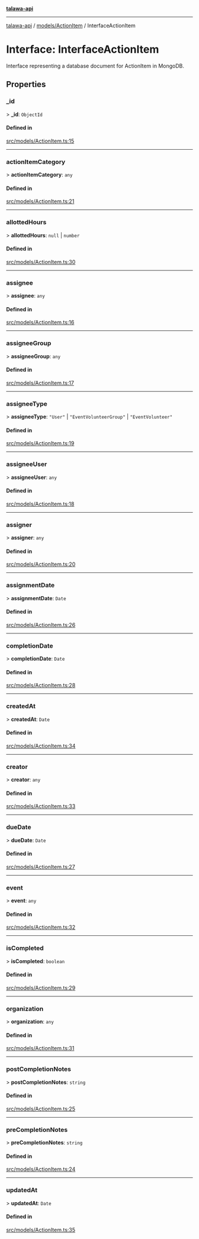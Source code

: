 [**talawa-api**](../../../README.md)

***

[talawa-api](../../../modules.md) / [models/ActionItem](../README.md) / InterfaceActionItem

# Interface: InterfaceActionItem

Interface representing a database document for ActionItem in MongoDB.

## Properties

### \_id

\> **\_id**: `ObjectId`

#### Defined in

[src/models/ActionItem.ts:15](https://github.com/PalisadoesFoundation/talawa-api/blob/039b0f127fb8caa46d57186ab4b3bb27fe150903/src/models/ActionItem.ts#L15)

***

### actionItemCategory

\> **actionItemCategory**: `any`

#### Defined in

[src/models/ActionItem.ts:21](https://github.com/PalisadoesFoundation/talawa-api/blob/039b0f127fb8caa46d57186ab4b3bb27fe150903/src/models/ActionItem.ts#L21)

***

### allottedHours

\> **allottedHours**: `null` \| `number`

#### Defined in

[src/models/ActionItem.ts:30](https://github.com/PalisadoesFoundation/talawa-api/blob/039b0f127fb8caa46d57186ab4b3bb27fe150903/src/models/ActionItem.ts#L30)

***

### assignee

\> **assignee**: `any`

#### Defined in

[src/models/ActionItem.ts:16](https://github.com/PalisadoesFoundation/talawa-api/blob/039b0f127fb8caa46d57186ab4b3bb27fe150903/src/models/ActionItem.ts#L16)

***

### assigneeGroup

\> **assigneeGroup**: `any`

#### Defined in

[src/models/ActionItem.ts:17](https://github.com/PalisadoesFoundation/talawa-api/blob/039b0f127fb8caa46d57186ab4b3bb27fe150903/src/models/ActionItem.ts#L17)

***

### assigneeType

\> **assigneeType**: `"User"` \| `"EventVolunteerGroup"` \| `"EventVolunteer"`

#### Defined in

[src/models/ActionItem.ts:19](https://github.com/PalisadoesFoundation/talawa-api/blob/039b0f127fb8caa46d57186ab4b3bb27fe150903/src/models/ActionItem.ts#L19)

***

### assigneeUser

\> **assigneeUser**: `any`

#### Defined in

[src/models/ActionItem.ts:18](https://github.com/PalisadoesFoundation/talawa-api/blob/039b0f127fb8caa46d57186ab4b3bb27fe150903/src/models/ActionItem.ts#L18)

***

### assigner

\> **assigner**: `any`

#### Defined in

[src/models/ActionItem.ts:20](https://github.com/PalisadoesFoundation/talawa-api/blob/039b0f127fb8caa46d57186ab4b3bb27fe150903/src/models/ActionItem.ts#L20)

***

### assignmentDate

\> **assignmentDate**: `Date`

#### Defined in

[src/models/ActionItem.ts:26](https://github.com/PalisadoesFoundation/talawa-api/blob/039b0f127fb8caa46d57186ab4b3bb27fe150903/src/models/ActionItem.ts#L26)

***

### completionDate

\> **completionDate**: `Date`

#### Defined in

[src/models/ActionItem.ts:28](https://github.com/PalisadoesFoundation/talawa-api/blob/039b0f127fb8caa46d57186ab4b3bb27fe150903/src/models/ActionItem.ts#L28)

***

### createdAt

\> **createdAt**: `Date`

#### Defined in

[src/models/ActionItem.ts:34](https://github.com/PalisadoesFoundation/talawa-api/blob/039b0f127fb8caa46d57186ab4b3bb27fe150903/src/models/ActionItem.ts#L34)

***

### creator

\> **creator**: `any`

#### Defined in

[src/models/ActionItem.ts:33](https://github.com/PalisadoesFoundation/talawa-api/blob/039b0f127fb8caa46d57186ab4b3bb27fe150903/src/models/ActionItem.ts#L33)

***

### dueDate

\> **dueDate**: `Date`

#### Defined in

[src/models/ActionItem.ts:27](https://github.com/PalisadoesFoundation/talawa-api/blob/039b0f127fb8caa46d57186ab4b3bb27fe150903/src/models/ActionItem.ts#L27)

***

### event

\> **event**: `any`

#### Defined in

[src/models/ActionItem.ts:32](https://github.com/PalisadoesFoundation/talawa-api/blob/039b0f127fb8caa46d57186ab4b3bb27fe150903/src/models/ActionItem.ts#L32)

***

### isCompleted

\> **isCompleted**: `boolean`

#### Defined in

[src/models/ActionItem.ts:29](https://github.com/PalisadoesFoundation/talawa-api/blob/039b0f127fb8caa46d57186ab4b3bb27fe150903/src/models/ActionItem.ts#L29)

***

### organization

\> **organization**: `any`

#### Defined in

[src/models/ActionItem.ts:31](https://github.com/PalisadoesFoundation/talawa-api/blob/039b0f127fb8caa46d57186ab4b3bb27fe150903/src/models/ActionItem.ts#L31)

***

### postCompletionNotes

\> **postCompletionNotes**: `string`

#### Defined in

[src/models/ActionItem.ts:25](https://github.com/PalisadoesFoundation/talawa-api/blob/039b0f127fb8caa46d57186ab4b3bb27fe150903/src/models/ActionItem.ts#L25)

***

### preCompletionNotes

\> **preCompletionNotes**: `string`

#### Defined in

[src/models/ActionItem.ts:24](https://github.com/PalisadoesFoundation/talawa-api/blob/039b0f127fb8caa46d57186ab4b3bb27fe150903/src/models/ActionItem.ts#L24)

***

### updatedAt

\> **updatedAt**: `Date`

#### Defined in

[src/models/ActionItem.ts:35](https://github.com/PalisadoesFoundation/talawa-api/blob/039b0f127fb8caa46d57186ab4b3bb27fe150903/src/models/ActionItem.ts#L35)
